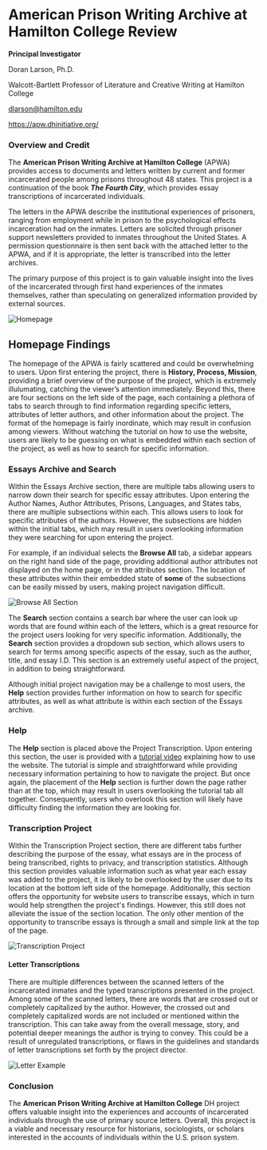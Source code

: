 # American Prison Writing Archive at Hamilton College Review

**Principal Investigator**

Doran Larson, Ph.D.

Walcott-Bartlett Professor of Literature and Creative Writing at Hamilton College

dlarson@hamilton.edu

https://apw.dhinitiative.org/


### Overview and Credit
The **American Prison Writing Archive at Hamilton College** (APWA) provides access to documents and letters written by current and former incarcerated people among prisons throughout 48 states. This project is a continuation of the book _**The Fourth City**_, which provides essay transcriptions of incarcerated individuals. 

The letters in the APWA describe the institutional experiences of prisoners, ranging from employment while in prison to the psychological effects incarceration had on the inmates. Letters are solicited through prisoner support newsletters provided to inmates throughout the United States. A permission questionnaire is then sent back with the attached letter to the APWA, and if it is appropriate, the letter is transcribed into the letter archives. 

The primary purpose of this project is to gain valuable insight into the lives of the incarcerated through first hand experiences of the inmates themselves, rather than speculating on generalized information provided by external sources.

![Homepage](https://dtasselli246.github.io/Dominic-Tasselli-CNU/images/homepage.png)

## Homepage Findings
The homepage of the APWA is fairly scattered and could be overwhelming to users. Upon first entering the project, there is **History, Process, Mission**, providing a brief overview of the purpose of the project, which is extremely illulumating, catching the viewer’s attention immediately. Beyond this, there are four sections on the left side of the page, each containing a plethora of tabs to search through to find information regarding specific letters, attributes of letter authors, and other information about the project. The format of the homepage is fairly inordinate, which may result in confusion among viewers. Without watching the tutorial on how to use the website, users are likely to be guessing on what is embedded within each section of the project, as well as how to search for specific information. 

### Essays Archive and Search 
Within the Essays Archive section, there are multiple tabs allowing users to narrow down their search for specific essay attributes. Upon entering the Author Names, Author Attributes, Prisons, Languages, and States tabs, there are multiple subsections within each. This allows users to look for specific attributes of the authors. However, the subsections are hidden within the initial tabs, which may result in users overlooking information they were searching for upon entering the project. 

For example, if an individual selects the **Browse All** tab, a sidebar appears on the right hand side of the page, providing additional author attributes not displayed on the home page, or in the attributes section. The location of these attributes within their embedded state of **some** of the subsections can be easily missed by users, making project navigation difficult.


![Browse All Section](https://dtasselli246.github.io/Dominic-Tasselli-CNU/images/browseall.png)

The **Search** section contains a search bar where the user can look up words that are found within each of the letters, which is a great resource for the project users looking for very specific information. Additionally, the **Search** section provides a dropdown sub section, which allows users to search for terms among specific aspects of the essay, such as the author, title, and  essay I.D. This section is an extremely useful aspect of the project, in addition to being straightforward.

Although initial project navigation may be a challenge to most users, the **Help** section provides further information on how to search for specific attributes, as well as what attribute is within each section of the Essays archive.

### Help
The **Help** section is placed above the Project Transcription. Upon entering this section, the user is provided with a [tutorial video](https://apw.dhinitiative.org/sites/all/custom/videos/apwa-tutorial.mp4) explaining how to use the website. The tutorial is simple and straightforward while providing necessary information pertaining to how to navigate the project. But once again, the placement of the **Help** section is further down the page rather than at the top, which may result in users overlooking the tutorial tab all together. Consequently, users who overlook this section will likely have difficulty finding the information they are looking for.

### Transcription Project
Within the Transcription Project section, there are different tabs further describing the purpose of the essay, what essays are in the process of being transcribed, rights to privacy, and transcription statistics. Although this section provides valuable information such as what year each essay was added to the project, it is likely to be overlooked by the user due to its location at the bottom left side of the homepage. Additionally, this section offers the opportunity for website users to transcribe essays, which in turn would help strengthen the project's findings. However, this still does not alleviate the issue of the section location. The only other mention of the opportunity to transcribe essays is through a small and simple link at the top of the page.

![Transcription Project](https://dtasselli246.github.io/Dominic-Tasselli-CNU/images/transcriptionproject.png)

#### Letter Transcriptions
There are multiple differences between the scanned letters of the incarcerated inmates and the typed transcriptions presented in the project. Among some of the scanned letters, there are words that are crossed out or completely capitalized by the author. However, the crossed out and completely capitalized words are not included or mentioned within the transcription. This can take away from the overall message, story, and potential deeper meanings the author is trying to convey. This could be a result of unregulated transcriptions, or flaws in the guidelines and standards of letter transcriptions set forth by the project director.

![Letter Example](https://dtasselli246.github.io/Dominic-Tasselli-CNU/images/crossandcaps.png)

### Conclusion
The **American Prison Writing Archive at Hamilton College** DH project offers valuable insight into the experiences and accounts of incarcerated individuals through the use of primary source letters. Overall, this project is a viable and necessary resource for historians, sociologists, or scholars interested in the accounts of individuals within the U.S. prison system.


